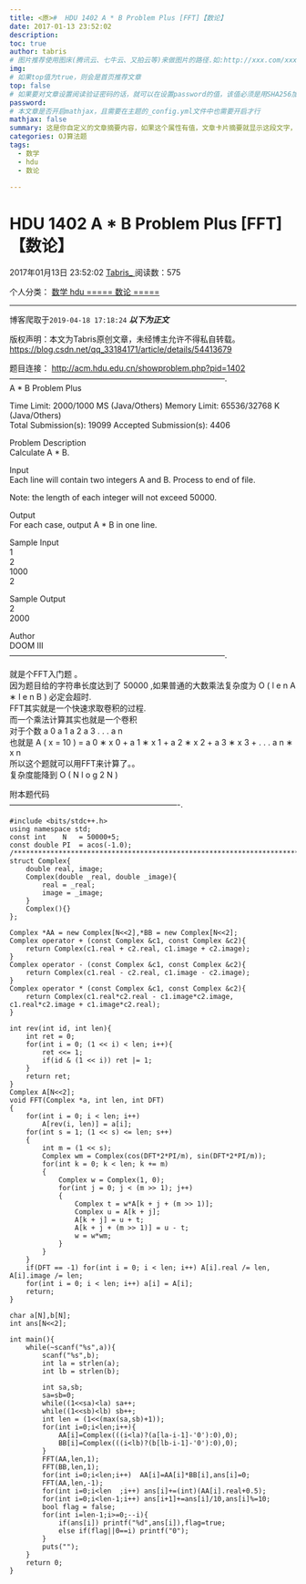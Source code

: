 ```yaml
---
title: <原>#  HDU 1402 A * B Problem Plus [FFT]【数论】
date: 2017-01-13 23:52:02
description:
toc: true
author: tabris
# 图片推荐使用图床(腾讯云、七牛云、又拍云等)来做图片的路径.如:http://xxx.com/xxx.jpg
img: 
# 如果top值为true，则会是首页推荐文章
top: false
# 如果要对文章设置阅读验证密码的话，就可以在设置password的值，该值必须是用SHA256加密后的密码，防止被他人识破
password: 
# 本文章是否开启mathjax，且需要在主题的_config.yml文件中也需要开启才行
mathjax: false
summary: 这是你自定义的文章摘要内容，如果这个属性有值，文章卡片摘要就显示这段文字，否则程序会自动截取文章的部分内容作为摘要
categories: OJ算法题
tags:
  - 数学
  - hdu
  - 数论

---
```





#  HDU 1402 A * B Problem Plus [FFT]【数论】

2017年01月13日 23:52:02  [ Tabris_ ](https://me.csdn.net/qq_33184171) 阅读数：575

个人分类：  [ 数学 ](https://blog.csdn.net/qq_33184171/article/category/6162724) [
hdu ](https://blog.csdn.net/qq_33184171/article/category/6117382) [ ===== 数论
===== ](https://blog.csdn.net/qq_33184171/article/category/6362367)


--- 
 博客爬取于`2019-04-18 17:18:24`
***以下为正文***

版权声明：本文为Tabris原创文章，未经博主允许不得私自转载。
https://blog.csdn.net/qq_33184171/article/details/54413679

题目连接： [ http://acm.hdu.edu.cn/showproblem.php?pid=1402
](http://acm.hdu.edu.cn/showproblem.php?pid=1402)  
———————————————————————————.  
A * B Problem Plus

Time Limit: 2000/1000 MS (Java/Others) Memory Limit: 65536/32768 K
(Java/Others)  
Total Submission(s): 19099 Accepted Submission(s): 4406

Problem Description  
Calculate A * B.

Input  
Each line will contain two integers A and B. Process to end of file.

Note: the length of each integer will not exceed 50000.

Output  
For each case, output A * B in one line.

Sample Input  
1  
2  
1000  
2

Sample Output  
2  
2000

Author  
DOOM III  
———————————————————————————.

就是个FFT入门题 。  
因为题目给的字符串长度达到了  50000  ,如果普通的大数乘法复杂度为  O  (  l  e  n  A  ∗  l  e  n  B  )
必定会超时.  
FFT其实就是一个快速求取卷积的过程.  
而一个乘法计算其实也就是一个卷积  
对于个数  a  0  a  1  a  2  a  3  .  .  .  a  n  
也就是  A  (  x  =  10  )  =  a  0  ∗  x  0  \+  a  1  ∗  x  1  \+  a  2  ∗  x  2
\+  a  3  ∗  x  3  \+  .  .  .  a  n  ∗  x  n  
所以这个题就可以用FFT来计算了。。  
复杂度能降到  O  (  N  l  o  g  2  N  )

附本题代码  
—————————————————————-.

    
    
    #include <bits/stdc++.h>
    using namespace std;
    const int    N   = 50000+5;
    const double PI  = acos(-1.0);
    /***********************************************************************/
    struct Complex{
        double real, image;
        Complex(double _real, double _image){
            real = _real;
            image = _image;
        }
        Complex(){}
    };
    
    Complex *AA = new Complex[N<<2],*BB = new Complex[N<<2];
    Complex operator + (const Complex &c1, const Complex &c2){
        return Complex(c1.real + c2.real, c1.image + c2.image);
    }
    Complex operator - (const Complex &c1, const Complex &c2){
        return Complex(c1.real - c2.real, c1.image - c2.image);
    }
    Complex operator * (const Complex &c1, const Complex &c2){
        return Complex(c1.real*c2.real - c1.image*c2.image, c1.real*c2.image + c1.image*c2.real);
    }
    
    int rev(int id, int len){
        int ret = 0;
        for(int i = 0; (1 << i) < len; i++){
            ret <<= 1;
            if(id & (1 << i)) ret |= 1;
        }
        return ret;
    }
    Complex A[N<<2];
    void FFT(Complex *a, int len, int DFT)
    {
        for(int i = 0; i < len; i++)
            A[rev(i, len)] = a[i];
        for(int s = 1; (1 << s) <= len; s++)
        {
            int m = (1 << s);
            Complex wm = Complex(cos(DFT*2*PI/m), sin(DFT*2*PI/m));
            for(int k = 0; k < len; k += m)
            {
                Complex w = Complex(1, 0);
                for(int j = 0; j < (m >> 1); j++)
                {
                    Complex t = w*A[k + j + (m >> 1)];
                    Complex u = A[k + j];
                    A[k + j] = u + t;
                    A[k + j + (m >> 1)] = u - t;
                    w = w*wm;
                }
            }
        }
        if(DFT == -1) for(int i = 0; i < len; i++) A[i].real /= len, A[i].image /= len;
        for(int i = 0; i < len; i++) a[i] = A[i];
        return;
    }
    
    char a[N],b[N];
    int ans[N<<2];
    
    int main(){
        while(~scanf("%s",a)){
            scanf("%s",b);
            int la = strlen(a);
            int lb = strlen(b);
    
            int sa,sb;
            sa=sb=0;
            while((1<<sa)<la) sa++;
            while((1<<sb)<lb) sb++;
            int len = (1<<(max(sa,sb)+1));
            for(int i=0;i<len;i++){
                AA[i]=Complex(((i<la)?(a[la-i-1]-'0'):0),0);
                BB[i]=Complex(((i<lb)?(b[lb-i-1]-'0'):0),0);
            }
            FFT(AA,len,1);
            FFT(BB,len,1);
            for(int i=0;i<len;i++)  AA[i]=AA[i]*BB[i],ans[i]=0;
            FFT(AA,len,-1);
            for(int i=0;i<len  ;i++) ans[i]+=(int)(AA[i].real+0.5);
            for(int i=0;i<len-1;i++) ans[i+1]+=ans[i]/10,ans[i]%=10;
            bool flag = false;
            for(int i=len-1;i>=0;--i){
                if(ans[i]) printf("%d",ans[i]),flag=true;
                else if(flag||0==i) printf("0");
            }
            puts("");
        }
        return 0;
    }
    

